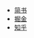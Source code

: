 - [简书](https://www.jianshu.com/p/f33f0e4a51a3)
- [掘金](https://juejin.im/post/5a7c7a396fb9a0634514aae9)
- [知乎](https://zhuanlan.zhihu.com/p/33708748)